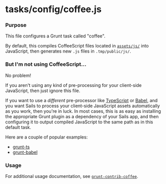 # tasks/config/coffee.js

### Purpose

This file configures a Grunt task called "coffee".

By default, this compiles CoffeeScript files located in [`assets/js/`](http://sailsjs.com/anatomy/assets/js/) into JavaScript, then generates new `.js` files in `.tmp/public/js/`.


### But I'm not using CoffeeScript...

No problem!

If you aren't using any kind of pre-processing for your client-side JavaScript, then just ignore this file.

If you want to use a _different_ pre-processor like [TypeScript](https://www.typescriptlang.org/) or [Babel](https://babeljs.io/), and you want Sails to process your client-side JavaScript assets automatically as you work, then you're in luck.  In most cases, this is as easy as installing the appropriate Grunt plugin as a dependency of your Sails app, and then configuring it to output compiled JavaScript to the same path as in this default task.

Here are a couple of popular examples:

+ [grunt-ts](https://www.npmjs.com/package/grunt-ts)
+ [grunt-babel](https://www.npmjs.com/package/grunt-babel)


### Usage

For additional usage documentation, see [`grunt-contrib-coffee`](https://npmjs.com/package/grunt-contrib-coffee).


<docmeta name="displayName" value="coffee.js">
